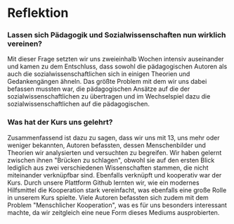 # Reflektion

### Lassen sich Pädagogik und Sozialwissenschaften nun wirklich vereinen?
Mit dieser Frage setzten wir uns zweieinhalb Wochen intensiv auseinander und kamen zu dem Entschluss, dass sowohl die pädagogischen Autoren als auch die sozialwissenschaftlichen sich in einigen Theorien und Gedankengängen ähneln. Das größte Problem mit dem wir uns dabei befassen mussten war, die pädagogischen Ansätze auf die der sozialwissenschaftlichen zu übertragen und im Wechselspiel dazu die sozialwissenschaftlichen auf die pädagogischen.
### Was hat der Kurs uns gelehrt?
Zusammenfassend ist dazu zu sagen, dass wir uns mit 13, uns mehr oder weniger bekannten, Autoren befassten, dessen Menschenbilder und Theorien wir analysierten und versuchten zu begreifen.
Wir haben gelernt zwischen ihnen "Brücken zu schlagen", obwohl sie auf den ersten Blick lediglich aus zwei verschiedenen Wissenschaften stammen, die nicht miteinander verknüpfbar sind.
Ebenfalls verknüpft und kooperativ war der Kurs.
Durch unsere Plattform Github lernten wir, wie ein modernes Hilfsmittel die Kooperation stark vereinfacht, was ebenfalls eine große Rolle in unserem Kurs spielte.
Viele Autoren befassten sich zudem mit dem Problem "Menschlicher Kooperation", was es für uns besonders interessant machte, da wir zeitgleich eine neue Form dieses Mediums ausprobierten.
